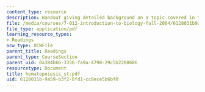 ```yaml
---
content_type: resource
description: Handout giving detailed background on a topic covered in the course.
file: /media/courses/7-012-introduction-to-biology-fall-2004/6128031b9a59b3f20fd1cc8ece5b6bf0_hematopoiesis_st.pdf
file_type: application/pdf
learning_resource_types:
- Readings
ocw_type: OCWFile
parent_title: Readings
parent_type: CourseSection
parent_uid: 0a384b66-3356-fa9a-4798-29c5b2208686
resourcetype: Document
title: hematopoiesis_st.pdf
uid: 6128031b-9a59-b3f2-0fd1-cc8ece5b6bf0
---
```

